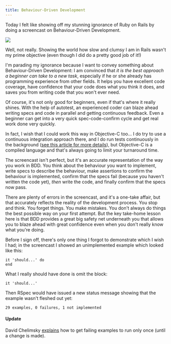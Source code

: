 ```yaml
---
title: Behaviour-Driven Development
---
```


Today I felt like showing off my stunning ignorance of Ruby on Rails by doing a screencast on Behaviour-Driven Development.

[![](/system/images/legacy/bdd-screencast.png)](http://www.wincent.com/a/about/wincent/weblog/screencasts/BDD.mov)

Well, not really. Showing the world how slow and clumsy I am in Rails wasn't my prime objective (even though I did do a pretty good job of it!)

I'm parading my ignorance because I want to convey something about Behaviour-Driven Development: I am convinced that *it is the best approach a beginner can take to a new task*, especially if he or she already has programming experience from other fields. It helps you have excellent code coverage, have confidence that your code does what you think it does, and saves you from writing code that you won't ever need.

Of course, it's not only good for beginners, even if that's where it really shines. With the help of autotest, an experienced coder can blaze ahead writing specs and code in parallel and getting continuous feedback. Even a beginner can get into a very quick spec-code-confirm cycle and get real work done very quickly.

In fact, I wish that I could work this way in Objective-C too... I do try to use a continuous integration approach there, and I do run tests continuously in the background ([see this article for more details](http://www.wincent.com/a/about/wincent/weblog/archives/2007/04/test_process_im.php)), but Objective-C is a compiled language and that's always going to limit your turnaround time.

The screencast isn't perfect, but it's an accurate representation of the way you work in BDD. You think about the behaviour you want to implement, write specs to describe the behaviour, make assertions to confirm the behaviour is implemented, confirm that the specs fail (because you haven't written the code yet), *then* write the code, and finally confirm that the specs now pass.

There are plenty of errors in the screencast, and it's a one-take affair, but that accurately reflects the reality of the development process. You stop and think. You forget things. You make mistakes. You don't always do things the best possible way on your first attempt. But the key take-home lesson here is that BDD provides a great big safety net underneath you that allows you to blaze ahead with great confidence even when you don't really know what you're doing.

Before I sign off, there's only one thing I forgot to demonstrate which I wish I had; in the screencast I showed an unimplemented example which looked like this:

    it 'should...' do
    end

What I really should have done is omit the block:

    it 'should...'

Then RSpec would have issued a new status message showing that the example wasn't fleshed out yet:

    29 examples, 0 failures, 1 not implemented

#### Update

David Chelimsky [explains](http://rubyforge.org/pipermail/rspec-users/2007-May/001650.html) how to get failing examples to run only once (until a change is made).
